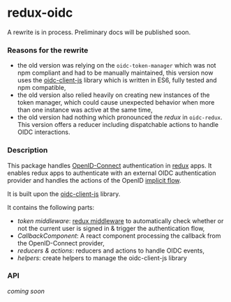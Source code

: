 # redux-oidc

A rewrite is in process. Preliminary docs will be published soon.

### Reasons for the rewrite
- the old version was relying on the `oidc-token-manager` which was not npm compliant and had to be manually maintained, this version now uses the [oidc-client-js](https://github.com/IdentityModel/oidc-client-js/tree/dev) library which is written in ES6, fully tested and npm compatible,
- the old version also relied heavily on creating new instances of the token manager, which could cause unexpected behavior when more than one instance was active at the same time,
- the old version had nothing which pronounced the *redux* in `oidc-redux`. This version offers a reducer including dispatchable actions to handle OIDC interactions.


### Description

This package handles [OpenID-Connect](http://openid.net/connect/) authentication in [redux](http://redux.js.org/) apps. It enables redux apps to authenticate with an external OIDC authentication provider and handles the actions of the OpenID [implicit flow](http://openid.net/specs/openid-connect-implicit-1_0.html).

It is built upon the [oidc-client-js](https://github.com/IdentityModel/oidc-client-js/tree/dev) library.

It contains the following parts:
- *token middleware*: [redux middleware]() to automatically check whether or not the current user is signed in & trigger the authentication flow,
- *CallbackComponent*: A react component processing the callback from the OpenID-Connect provider,
- *reducers & actions*: reducers and actions to handle OIDC events,
- *helpers*: create helpers to manage the oidc-client-js library

### API

*coming soon*
